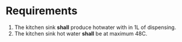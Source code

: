 # Requirements

1. The kitchen sink **shall** produce hotwater with in 1L of dispensing.
2. The kitchen sink hot water **shall** be at maximum 48C.